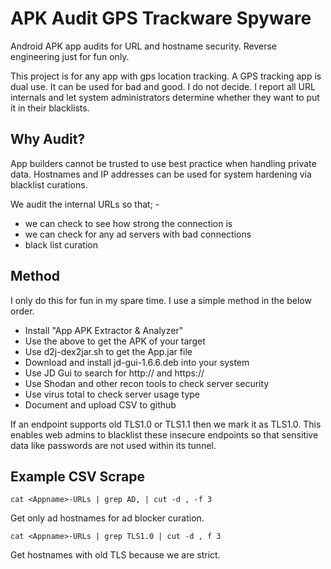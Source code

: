 # APK Audit GPS Trackware Spyware
Android APK app audits for URL and hostname security. Reverse engineering just for fun only.

This project is for any app with gps location tracking. A GPS tracking app is dual use. It can be used for bad and good. I do not decide. I report all URL internals and let system administrators determine whether they want to put it in their blacklists.

## Why Audit?
App builders cannot be trusted to use best practice when handling private data. Hostnames and IP addresses can be used for system hardening via blacklist curations.

We audit the internal URLs so that; -
* we can check to see how strong the connection is
* we can check for any ad servers with bad connections
* black list curation

## Method
I only do this for fun in my spare time. I use a simple method in the below order.
* Install "App APK Extractor & Analyzer"
* Use the above to get the APK of your target
* Use d2j-dex2jar.sh to get the App.jar file
* Download and install jd-gui-1.6.6.deb into your system
* Use JD Gui to search for http:// and https:// 
* Use Shodan and other recon tools to check server security
* Use virus total to check server usage type
* Document and upload CSV to github

If an endpoint supports old TLS1.0 or TLS1.1 then we mark it as TLS1.0. This enables web admins to blacklist these insecure endpoints so that sensitive data like passwords are not used within its tunnel.

## Example CSV Scrape
```
cat <Appname>-URLs | grep AD, | cut -d , -f 3
```
Get only ad hostnames for ad blocker curation.

```
cat <Appname>-URLs | grep TLS1.0 | cut -d , f 3
```
Get hostnames with old TLS because we are strict.

